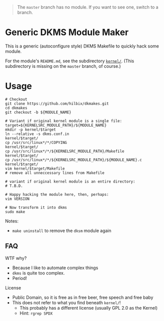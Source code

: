 > The `master` branch has no module.  If you want to see one, switch to a branch.


# Generic DKMS Module Maker

This is a generic (autoconfigure style) DKMS Makefile to quickly hack some module.

For the module's `README.md`, see the subdirectory [`kernel/`](kernel/).
(This subdirectory is missing on the `master` branch, of course.)


# Usage

	# Checkout
	git clone https://github.com/hilbix/dkmakes.git
	cd dkmakes
	git checkout -b ${MODULE_NAME}

	# Variant if original kernel module is a single file:
	target=${KERNELSRC_MODULE_PATH}/${MODULE_NAME}
	mkdir -p kernel/$target
	ln --relative -s dkms.conf.in                                  kernel/$target/
	cp /usr/src/linux*/*/COPYING                                   kernel/$target/
	cp /usr/src/linux*/*/${KERNELSRC_MODULE_PATH}/Makefile         kernel/$target/
	cp /usr/src/linux*/*/${KERNELSRC_MODULE_PATH}/${MODULE_NAME}.c kernel/$target/
	vim kernel/$target/Makefile
	# remove all unneccessary lines from Makefile

	# variant if original kernel module is an entire directory:
	# T.B.D.

	# Happy hacking the module here, then, perhaps:
	vim VERSION

	# Now transform it into dkms
	sudo make

Notes:

- `make uninstall` to remove the `dksm` module again


## FAQ

WTF why?

- Because I like to automate complex things
- `dkms` is quite too complex.
- Period!

License

- Public Domain, so it is free as in free beer, free speech and free baby
- This does not refer to what you find beneath `kernel/`!
  - This probably has a different license (usually GPL 2.0 as the Kernel)
  - Hint: `rgrep SPDX`

